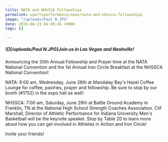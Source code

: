 ```yaml
---
title: NATA and NHSSCA Fellowships
permalink: sportsperformance/news/nata-and-nhssca-fellowships
image: "/uploads/Paul N.JPG"
date: 2019-06-23 04:49:45 +0000
tags: []

---
```

##### **![](/uploads/Paul N.JPG)Join us in Las Vegas and Nashville!**

Announcing the 30th Annual Fellowship and Prayer time at the NATA National Convention and the 1st Annual Iron Circle Breakfast at the NHSSCA National Convention! 

NATA: 6:00 am, Wednesday, June 26th at Mandalay Bay's Hazel Coffee Lounge for coffee, pastries, prayer and fellowship. Be sure to stop by our booth (#1752) in the expo hall as well! 

NHSSCA: 7:00 am, Saturday, June 29th at Battle Ground Academy in Franklin, TN at the National High School Strength Coaches Association. Clif Marshall, Director of Athletic Performance for Indiana University Men's Basketball will be the keynote speaker. Stop by Table 20 to learn more about how you can get involved in Athletes in Action and Iron Circle! 

Invite your friends! 